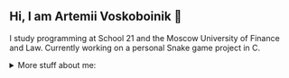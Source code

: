 ## Hi, I am Artemii Voskoboinik 👋

I study programming at School 21 and the Moscow University of Finance and Law. Currently working on a personal Snake game project in C.  

<details>
<summary>More stuff about me:</summary>

## Overview
### Git statistics
![Статистика](https://github-readme-stats.vercel.app/api?username=ppheizi&show_icons=true&theme=radical)  
I am just starting :)  
  
![Языки программирования](https://github-readme-stats.vercel.app/api/top-langs/?username=ppheizi&layout=compact&theme=radical)  

### Stack  
![C](https://img.shields.io/badge/C-00427E?style=for-the-badge&logo=c&logoColor=white) ![Standard SQL](https://img.shields.io/badge/Standard%20SQL-336791?style=for-the-badge&logo=sql&logoColor=white) ![Git](https://img.shields.io/badge/Git-F05032?style=for-the-badge&logo=git&logoColor=white) ![Linux](https://img.shields.io/badge/Linux-000000?style=for-the-badge&logo=linux&logoColor=white)  

### Job
Right now I work as Parner Support Manager at Dodo Brands. I spearheaded an internal fraud investigation in partnership with the anti-fraud team. By developing a suspect's behavioral profile, I enabled precise SQL data extraction. My subsequent manual analysis of the dataset identified the responsible employee. Collaborating with the leadership team, we contributed to the termination decision and drove improvements to internal security measures.  

## Personal info
I am 22 years old.  
I am from Moscow, Russia.
I speak English and Russian, and I am also learning Spanish 

</details> 



<!--
**ppheizi/ppheizi** is a ✨ _special_ ✨ repository because its `README.md` (this file) appears on your GitHub profile.

Here are some ideas to get you started:

- 🔭 I’m currently working on ...
- 🌱 I’m currently learning ...
- 👯 I’m looking to collaborate on ...
- 🤔 I’m looking for help with ...
- 💬 Ask me about ...
- 📫 How to reach me: ...
- 😄 Pronouns: ...
- ⚡ Fun fact: ...
-->
